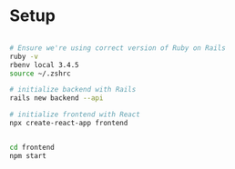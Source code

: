 <!-- From my boilerplate ~ GinasaurusRx -->

# Setup

```bash

# Ensure we're using correct version of Ruby on Rails
ruby -v
rbenv local 3.4.5
source ~/.zshrc 

# initialize backend with Rails
rails new backend --api 

# initialize frontend with React
npx create-react-app frontend


cd frontend
npm start







```